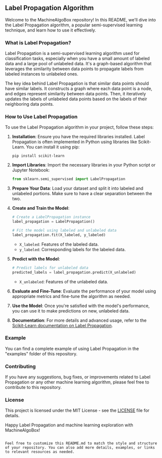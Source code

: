 ## Label Propagation Algorithm

Welcome to the MachineAlgoBox repository! In this README, we'll dive into the Label Propagation algorithm, a popular semi-supervised learning technique, and learn how to use it effectively.

### What is Label Propagation?

Label Propagation is a semi-supervised learning algorithm used for classification tasks, especially when you have a small amount of labeled data and a large pool of unlabeled data. It's a graph-based algorithm that leverages the similarity between data points to propagate labels from labeled instances to unlabeled ones.

The key idea behind Label Propagation is that similar data points should have similar labels. It constructs a graph where each data point is a node, and edges represent similarity between data points. Then, it iteratively updates the labels of unlabeled data points based on the labels of their neighboring data points.

### How to Use Label Propagation

To use the Label Propagation algorithm in your project, follow these steps:

1. **Installation**: Ensure you have the required libraries installed. Label Propagation is often implemented in Python using libraries like Scikit-Learn. You can install it using pip:

   ```
   pip install scikit-learn
   ```

2. **Import Libraries**: Import the necessary libraries in your Python script or Jupyter Notebook:

   ```python
   from sklearn.semi_supervised import LabelPropagation
   ```

3. **Prepare Your Data**: Load your dataset and split it into labeled and unlabeled portions. Make sure to have a clear separation between the two.

4. **Create and Train the Model**:

   ```python
   # Create a LabelPropagation instance
   label_propagation = LabelPropagation()

   # Fit the model using labeled and unlabeled data
   label_propagation.fit(X_labeled, y_labeled)
   ```

   - `X_labeled`: Features of the labeled data.
   - `y_labeled`: Corresponding labels for the labeled data.

5. **Predict with the Model**:

   ```python
   # Predict labels for unlabeled data
   predicted_labels = label_propagation.predict(X_unlabeled)
   ```

   - `X_unlabeled`: Features of the unlabeled data.

6. **Evaluate and Fine-Tune**: Evaluate the performance of your model using appropriate metrics and fine-tune the algorithm as needed.

7. **Use the Model**: Once you're satisfied with the model's performance, you can use it to make predictions on new, unlabeled data.

8. **Documentation**: For more details and advanced usage, refer to the [Scikit-Learn documentation on Label Propagation](https://scikit-learn.org/stable/modules/label_propagation.html).

### Example

You can find a complete example of using Label Propagation in the "examples" folder of this repository.

### Contributing

If you have any suggestions, bug fixes, or improvements related to Label Propagation or any other machine learning algorithm, please feel free to contribute to this repository.

### License

This project is licensed under the MIT License - see the [LICENSE](LICENSE) file for details.

Happy Label Propagation and machine learning exploration with MachineAlgoBox!
```

Feel free to customize this README.md to match the style and structure of your repository. You can also add more details, examples, or links to relevant resources as needed.